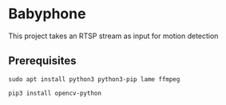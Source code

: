 # Babyphone

This project takes an RTSP stream as input for motion detection

## Prerequisites
```
sudo apt install python3 python3-pip lame ffmpeg
```

```
pip3 install opencv-python
```
